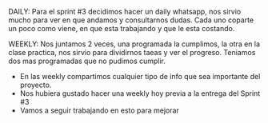 DAILY: Para el sprint #3 decidimos hacer un daily whatsapp, nos sirvio mucho para ver en que andamos y consultarnos dudas. Cada uno coparte un poco como viene, en que esta trabajando y que le esta costando.

WEEKLY: Nos juntamos 2 veces, una programada la cumplimos, la otra en la clase practica, nos sirvio para dividirnos taeas y ver el progreso. Teniamos dos mas programadas que no pudimos cumplir.
- En las weekly compartimos cualquier tipo de info que sea importante del proyecto.
- Nos hubiera gustado hacer una weekly hoy previa a la entrega del Sprint #3
- Vamos a seguir trabajando en esto para mejorar